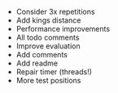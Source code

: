 

* Consider 3x repetitions
* Add kings distance
* Performance improvements
* All todo comments
* Improve evaluation
* Add comments
* Add readme
* Repair timer (threads!)
* More test positions
